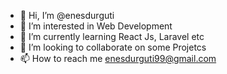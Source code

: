 - 👋 Hi, I’m @enesdurguti
- 👀 I’m interested in Web Development
- 🌱 I’m currently learning React Js, Laravel etc
- 💞️ I’m looking to collaborate on some Projetcs
- 📫 How to reach me enesdurguti99@gmail.com

<!---
enesdurguti/enesdurguti is a ✨ special ✨ repository because its `README.md` (this file) appears on your GitHub profile.
You can click the Preview link to take a look at your changes.
--->
